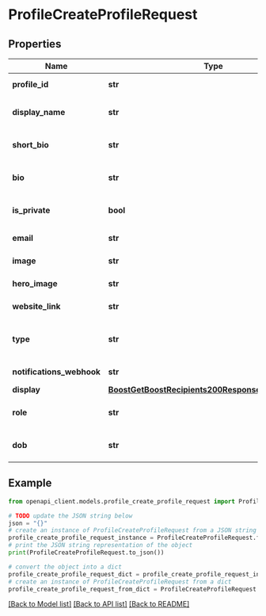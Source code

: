 # ProfileCreateProfileRequest


## Properties

Name | Type | Description | Notes
------------ | ------------- | ------------- | -------------
**profile_id** | **str** | Unique, URL-safe identifier for the profile. | 
**display_name** | **str** | Human-readable display name for the profile. | [optional] [default to '']
**short_bio** | **str** | Short bio for the profile. | [optional] [default to '']
**bio** | **str** | Longer bio for the profile. | [optional] [default to '']
**is_private** | **bool** | Whether the profile is private or not and shows up in search results. | [optional] 
**email** | **str** | Contact email address for the profile. | [optional] 
**image** | **str** | Profile image URL for the profile. | [optional] 
**hero_image** | **str** | Hero image URL for the profile. | [optional] 
**website_link** | **str** | Website link for the profile. | [optional] 
**type** | **str** | Profile type: e.g. \&quot;person\&quot;, \&quot;organization\&quot;, \&quot;service\&quot;. | [optional] 
**notifications_webhook** | **str** | URL to send notifications to. | [optional] 
**display** | [**BoostGetBoostRecipients200ResponseInnerToDisplay**](BoostGetBoostRecipients200ResponseInnerToDisplay.md) |  | [optional] 
**role** | **str** | Role of the profile: e.g. \&quot;teacher\&quot;, \&quot;student\&quot;. | [optional] [default to '']
**dob** | **str** | Date of birth of the profile: e.g. \&quot;1990-01-01\&quot;. | [optional] [default to '']

## Example

```python
from openapi_client.models.profile_create_profile_request import ProfileCreateProfileRequest

# TODO update the JSON string below
json = "{}"
# create an instance of ProfileCreateProfileRequest from a JSON string
profile_create_profile_request_instance = ProfileCreateProfileRequest.from_json(json)
# print the JSON string representation of the object
print(ProfileCreateProfileRequest.to_json())

# convert the object into a dict
profile_create_profile_request_dict = profile_create_profile_request_instance.to_dict()
# create an instance of ProfileCreateProfileRequest from a dict
profile_create_profile_request_from_dict = ProfileCreateProfileRequest.from_dict(profile_create_profile_request_dict)
```
[[Back to Model list]](../README.md#documentation-for-models) [[Back to API list]](../README.md#documentation-for-api-endpoints) [[Back to README]](../README.md)


